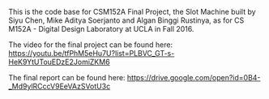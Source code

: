 This is the code base for CSM152A Final Project, the Slot Machine built by Siyu Chen, Mike Aditya Soerjanto and Algan Binggi Rustinya,
as for CS M152A - Digital Design Laboratory at UCLA in Fall 2016.

The video for the final project can be found here: https://youtu.be/tfPhM5eHu7U?list=PLBVC_GT-s-HeK9YtUTouEDzE2JomiZKM6

The final report can be found here: https://drive.google.com/open?id=0B4-_Md9ylRCccV9EeVAzSVotU3c
